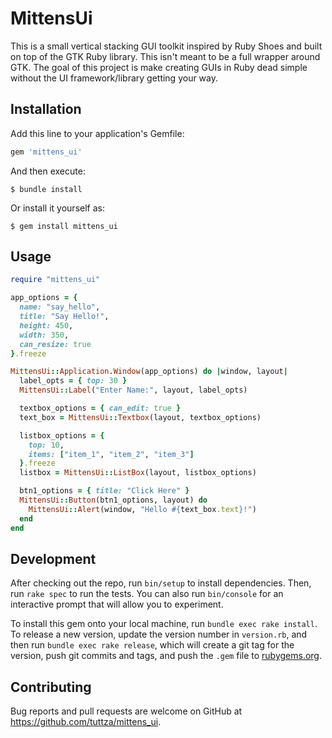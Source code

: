 # MittensUi

This is a small vertical stacking GUI toolkit inspired by Ruby Shoes and built on top of the GTK Ruby library. This isn't meant to be a full wrapper 
around GTK. The goal of this project is make creating GUIs in Ruby dead simple 
without the UI framework/library getting your way.

## Installation

Add this line to your application's Gemfile:

```ruby
gem 'mittens_ui'
```

And then execute:

    $ bundle install

Or install it yourself as:

    $ gem install mittens_ui

## Usage

```ruby
require "mittens_ui"

app_options = {
  name: "say_hello",
  title: "Say Hello!",
  height: 450,
  width: 350,
  can_resize: true
}.freeze

MittensUi::Application.Window(app_options) do |window, layout|
  label_opts = { top: 30 }
  MittensUi::Label("Enter Name:", layout, label_opts)

  textbox_options = { can_edit: true }
  text_box = MittensUi::Textbox(layout, textbox_options)

  listbox_options = {
    top: 10,
    items: ["item_1", "item_2", "item_3"]
  }.freeze
  listbox = MittensUi::ListBox(layout, listbox_options)

  btn1_options = { title: "Click Here" }
  MittensUi::Button(btn1_options, layout) do
    MittensUi::Alert(window, "Hello #{text_box.text}!")
  end
end
```

## Development

After checking out the repo, run `bin/setup` to install dependencies. Then, run `rake spec` to run the tests. You can also run `bin/console` for an interactive prompt that will allow you to experiment.

To install this gem onto your local machine, run `bundle exec rake install`. To release a new version, update the version number in `version.rb`, and then run `bundle exec rake release`, which will create a git tag for the version, push git commits and tags, and push the `.gem` file to [rubygems.org](https://rubygems.org).

## Contributing

Bug reports and pull requests are welcome on GitHub at https://github.com/tuttza/mittens_ui.
